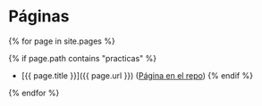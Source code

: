 
# Páginas

{% for page in site.pages %}

  {% if page.path contains "practicas" %}
* [{{ page.title }}]({{ page.url }}) ([Página en el repo]({{site.repo_apuntes}}/tree/master/{{page.path}}))
  {% endif %}

{% endfor %}
